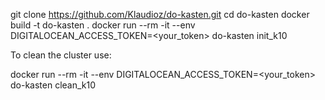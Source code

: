 git clone https://github.com/Klaudioz/do-kasten.git
cd do-kasten
docker build -t do-kasten .
docker run --rm -it --env DIGITALOCEAN_ACCESS_TOKEN=<your_token> do-kasten init_k10

To clean the cluster use:

docker run --rm -it --env DIGITALOCEAN_ACCESS_TOKEN=<your_token> do-kasten clean_k10
